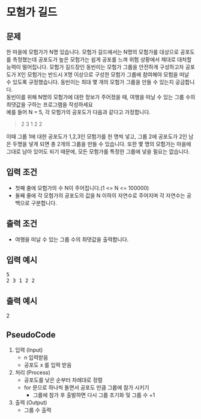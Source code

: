 # 모험가 길드

## 문제

한 마을에 모험가가 N명 있습니다. 모험가 길드에서는 N명의 모험가를 대상으로 공포도를 측정했는데 공포도가 높은 모험가는 쉽게 공포를 느껴 위험 상황에서 제대로 대처할 능력이 떨어집니다. 모험가 길드장인 동빈이는 모험가 그룹을 안전하게 구성하고자 공포도가 X인 모험가는 반드시 X명 이상으로 구성한 모험가 그룹에 참여해야 모험을 떠날 수 있도록 규정했습니다. 동빈이는 최대 몇 개의 모험가 그룹을 만들 수 있는지 궁금합니다.
<br/>
동빈이를 위해 N명의 모험가에 대한 정보가 주어졌을 때, 여행을 떠날 수 있는 그룹 수의 최댓값을 구하는 프로그램을 작성하세요
<br/>
예를 들어 N = 5, 각 모험가의 공포도가 다음과 같다고 가정합니다.

> 2 3 1 2 2

이때 그룹 1에 대한 공포도가 1,2,3인 모험가를 한 명씩 넣고, 그룹 2에 공포도가 2인 남은 두명을 넣게 되면 총 2개의 그룹을 만들 수 있습니다. 또한 몇 명의 모험가는 마을에 그대로 남아 있어도 되기 때문에, 모든 모험가를 특정한 그룹에 넣을 필요는 없습니다.

## 입력 조건

- 첫째 줄에 모험가의 수 N이 주어집니다.(1 <= N <= 100000)
- 둘째 줄에 각 모험가의 공포도의 값을 N 이하의 자연수로 주어지며 각 자연수는 공백으로 구분합니다.

## 출력 조건

- 여행을 떠날 수 있는 그룹 수의 최댓값을 출력합니다.

## 입력 예시

<pre>
5
2 3 1 2 2
</pre>

## 출력 예시

2

## PseudoCode

1. 입력 (Input)
   - n 입력받음
   - 공포도 x 를 입력 받음
2. 처리 (Process)
   - 공포도를 낮은 순부터 차례대로 정렬
   - for 문으로 하나씩 돌면서 공포도 만큼 그룹에 참가 시키기
     - 그룹에 참가 후 출발하면 다시 그룹 초기화 및 그룹 수 +1
3. 출력 (Output)
   - 그룹 수 출력
